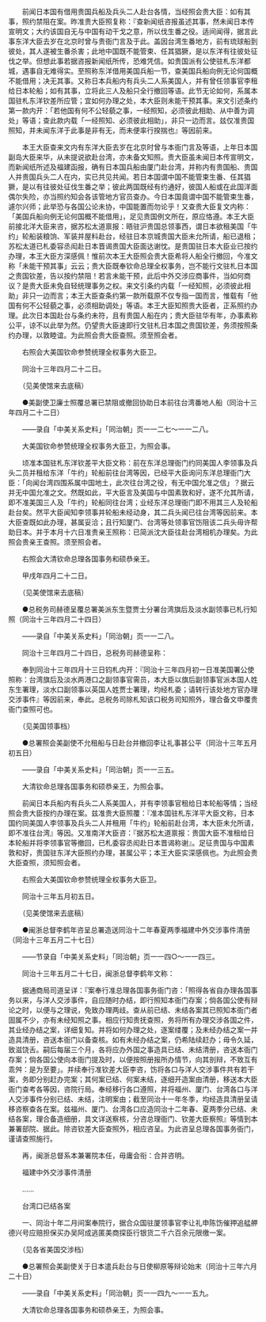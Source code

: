 <!-- { "loadSidebar": true } -->
　　前闻日本国有借用贵国兵船及兵头二人赴台各情，当经照会贵大臣：如有其事，照约禁阻在案。昨准贵大臣照复称：『查新闻纸咨报虽述其事，然未闻日本传宣明文；大约该国自无与中国有动干戈之意，所以伐生番之役。适间闻得，据言此事东洋大臣去岁在北京时曾与贵衙门言及于此。盖因台湾生番地方，前有琉球船到彼处，其人遂被生番杀害；此地中国既不能管束、任其猖獗，是以东洋有往彼处征伐之举。但想此事若据咨报新闻纸所传，恐难凭信。如贵国派有公使驻札东洋都城，遇事自无难得实。至照称东洋借用美国兵船一节，查美国兵船向例无论何国概不能借用；决无其事。又称日本兵船内有兵头二人系美国人，并有曾任领事官李租给日本轮船；如有其事，立将此三人及船只全行撤回等语。此节无论如何，系属本国驻札东洋钦差所应管；宜如何办理之处，本大臣则未能干预其事。来文引述条约第一款内开：「若他国有何不公轻藐之事，一经照知，必须彼此相助、从中善为调处」等语；查此款内载「一经照知、必须彼此相助」，非只一边而言。兹仅准贵国照知，并未闻东洋于此事是非有无，而未便率行揆揣也』等因前来。

　　本王大臣查来文内有东洋大臣去岁在北京时曾与本衙门言及等语，上年日本国副岛大臣来华，从未提说欲赴台湾，亦未备文知照。贵大臣虽未闻日本传宣明文，而新闻纸所述及福建函报，确有日本国兵船由厦门赴台湾，并称内有贵国船、贵国人并贵国兵头二人在内，实已共见共闻。若日本国谓中国不能管束生番、任其猖獗，是以有往彼处征伐生番之举；彼此两国既经有约通好，彼国人船或在此国洋面偶尔失险，亦当照约知会各该管地方官员查办。今日本国竟谓中国不能管束生番，遽尔兴师；此举恐与各国公论未协，中国能置而勿论乎！又查贵大臣复文内称：「美国兵船向例无论何国概不能借用」，足见贵国例文所在，原应恪遵。本王大臣前接北洋大臣来咨，据苏松太道禀报：晤驻沪贵国总领事西，谓日本欲租美国「牛约」轮船装粮饷、军装并屋料赴台，经驻日本京城贵国大臣未允所请，船已退租；苏松太道已札委容丞闳赴日本晋谒贵国大臣面达谢忱。是贵国驻日本大臣业已按约办理，本王大臣方深感佩！惟前次本王大臣照会贵大臣希将人船全行撤回，今准文称「未能干预其事」云云；贵大臣既奉钦命总理全权事务，岂不能行文驻札日本国之贵国钦差，告以按约禁阻！若言未能干预，此后中外交涉应商事件，当如何商议？是贵大臣未免自轻统理事务之权。来文引条约内载「一经知照，必须彼此相助」非只一边而言；本王大臣查条约第一款所载原不仅专指一国而言，惟载有「他国有何不公轻藐之事，必须相助调处」等语。本王大臣知照贵大臣者，正系照约办理。此次日本国赴台与条约未符，且有贵国人船在内；贵大臣驻华有年，办事素称公平，谅不以此举为然。仍望贵大臣速即行文驻札日本国之贵国钦差，务须按照条约办理，以敦睦谊。为此照会贵大臣查照。须至照会者。

　　右照会大美国钦命参赞统理全权事务大臣卫。

　　同治十三年四月二十二日。

　　（见美使馆来去底稿）

　　●美副使卫廉士照覆总署已禁阻或撤回协助日本前往台湾番地人船（同治十三年四月二十二日）

　　——录自「中美关系史料」「同治朝」页一一二七～一一二八。

　　大美国钦命参赞统理全权事务大臣卫，为照会事。

　　顷准本国驻札东洋钦差平大臣文称：前在东洋总理衙门约同美国人李领事及兵头二员并租给东洋「牛约」轮船前往台湾等因，已经平大臣询问东洋总理衙门大臣：「向闻台湾四围系属中国地土，此次往台湾之役，有无中国允准之信」？据云并无中国允准之文。然既如此，平大臣言及美国与中国素敦和好，遂不允其所请，即不准美国三人及「牛约」轮船同往台湾；业经东洋总理衙门即不用其三人及轮船赴台矣。然平大臣闻知李领事并轮船未经动身，其二兵头闻已往台湾等因前来。本大臣查既如此办理，甚属妥洽；且行知厦门、台湾等处领事官饬阻该二兵头毋许帮助日本。并于本月十六日准贵亲王照称：已简派沈大臣往赴台湾相机办理矣。为此照会贵亲王查照。须至照会者。

　　右照会大清钦命总理各国事务和硕恭亲王。

　　甲戌年四月二十二日。

　　（见美使馆来去底稿）

　　●总税务司赫德呈覆总署美派东生暨贾士分署台湾旗后及淡水副领事已札行知照（同治十三年四月二十四日）

　　——录自「中美关系史料」「同治朝」页一一二八。

　　同治十三年四月二十四日，总税务司赫德呈称：

　　奉到同治十三年四月十三日钧札内开：『同治十三年四月初一日准美国署公使照称：台湾旗后及淡水两港口之副领事官需员，本大臣以旗后副领事官派本国人姓东生署理，淡水口副领事以英国人姓贾士署理，均经札委；请转行该处地方官办理交涉事件』等因前来，奉此。总税务司除札知该口税务司知照外，理合备文申覆贵衙门查照可也。

　　（见美国领事档）

　　●总署照会美副使不允租船与日赴台并撤回李让礼事甚公平（同治十三年五月初五日）

　　——录自「中美关系史料」「同治朝」页一一三五。

　　大清钦命总理各国事务和硕恭亲王，为照会事。

　　前闻日本兵船内有兵头二人系美国人，并有李领事官租给日本轮船等情；当经照会贵大臣按约办理在案。兹准贵大臣照覆：『准本国驻札东洋平大臣文称，日本国约同美国人李领事及兵头二人并租用「牛约」轮船前赴台湾，本大臣未允所请，即不准往台湾』等因。又准南洋大臣咨：『据苏松太道禀报：贵国大臣不准租给日本轮船并将李领事官等撤回，已札委容丞闳赴日本晋谒称谢』。足征贵国与中国素敦和好，贵国驻东洋大臣照约办理，甚属公平；本王大臣实深感佩也。为此照会贵大臣查照，须知照会者。

　　右照会大美国钦命参赞统理全权事务大臣卫。

　　同治十三年五月初五日。

　　（见美使馆来去底稿）

　　●闽浙总督李鹤年咨呈总署造送同治十二年春夏两季福建中外交涉事件清册（同治十三年五月二十七日）

　　——节录自「中美关系史料」「同治朝」页一一四○～一一四三。

　　同治十三年五月二十七日，闽浙总督李鹤年文称：

　　据通商局司道呈详：『案奉行准总理各国事务衙门咨：「照得各省自办理各国事务以来，与洋人交涉事件，自应随时办结，即行照知本衙门存案；倘各国公使有辩论之时，以便与之理说，免致办理两歧。查从前已结、未结各案其已照知本衙门者固属不少，亦有未经知照之事。相应行知贵抚查照，务将所有办理交涉各国之件，其业经办结之案，详细复知。并将如何办理之处，逐案缕覆；及未经办结之案一并造具清册，咨送本衙门以备查核。如有未经办结之案，仍希陆续赶办；毋令久延，致滋饶舌。嗣后每届三个月，各将应办外国之事造具已结、未结清册，咨送本衙门存案；倘各国公使向本衙门提及时，以便按照册报所办情节，向其剖辩，不致互有乖舛：是为至要」。并续奉行准钦差大臣李咨，饬将各口与洋人交涉事件共有若干案，务即分别赶办完案；其何案已结、何案未结，逐细开造案由清册，移送本大臣衙门查考各等因，咨院行局。奉经移行各口遵照，并将福州、厦门、台湾各口与洋人交涉事件分别已结、未结，注明案由；截至同治十一年冬季，均经造具清册呈请移咨察查各在案。兹福州、厦门、台湾各口应造同治十二年春、夏两季分已结、未结各案，理合备造细册，具文详送察核，分咨总理衙门、钦差大臣察照』等情到本兼署部院、据此。除咨钦差大臣查照外，相应咨呈。为此咨呈总理各国事务衙门，谨请查照施行。

　　再，闽浙总督系本兼署院本任，毋庸会衔：合并咨明。

　　福建中外交涉事件清册

　　……

　　台湾口已结各案

　　一、同治十年二月间案奉院行，据合众国驻厦领事官李让礼申陈饬催押追艋舺德兴号应赔担保买办吴阿成逃匿美商探臣行银货二千六百余元限缴一案。

　　（见各省美国交涉档）

　　●总署照会美副使关于日本遣兵赴台与日使柳原等辩论始末（同治十三年六月二十日）

　　——录自「中美关系史料」「同治朝」页一一四九～一一五九。

　　大清钦命总理各国事务和硕恭亲王，为照会事。

